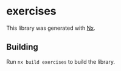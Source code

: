# exercises

This library was generated with [Nx](https://nx.dev).

## Building

Run `nx build exercises` to build the library.
